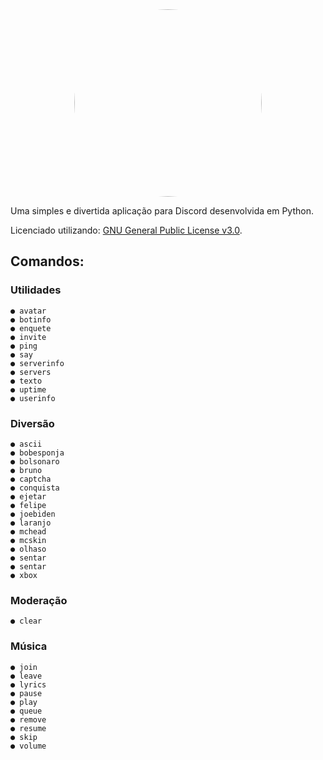 <div align="center">
  <img src="https://cdn.discordapp.com/attachments/884562553773117461/889266487842439191/b8a60f248bb7c4581ec47dc70c85b54d.webp" width="300" style="border-radius: 50%;">
</div>

Uma simples e divertida aplicação para Discord desenvolvida em Python.

Licenciado utilizando: [GNU General Public License v3.0](https://github.com/FelipeSavazii/Lion-BOT/blob/main/LICENSE).

## Comandos:

### Utilidades

```
● avatar
● botinfo
● enquete
● invite
● ping
● say
● serverinfo
● servers
● texto
● uptime
● userinfo
```

### Diversão

```
● ascii 
● bobesponja 
● bolsonaro 
● bruno 
● captcha 
● conquista
● ejetar 
● felipe 
● joebiden 
● laranjo 
● mchead 
● mcskin 
● olhaso
● sentar 
● sentar 
● xbox
```

### Moderação

```
● clear
```

### Música

```
● join
● leave
● lyrics
● pause
● play
● queue
● remove
● resume
● skip
● volume
```
